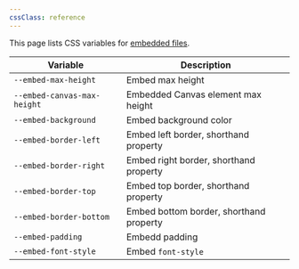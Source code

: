 ```yaml
---
cssClass: reference
---
```


This page lists CSS variables for [embedded files](https://help.obsidian.md/Linking+notes+and+files/Embedding+files).

| Variable                     | Description                                            |
| ---------------------------- | ------------------------------------------------------ |
| `--embed-max-height`         | Embed max height                                       |
| `--embed-canvas-max-height`  | Embedded Canvas element max height                     |
| `--embed-background`         | Embed background color                                 |
| `--embed-border-left`        | Embed left border, shorthand property                  |
| `--embed-border-right`       | Embed right border, shorthand property                 |
| `--embed-border-top`         | Embed top border, shorthand property                   |
| `--embed-border-bottom`      | Embed bottom border, shorthand property                |
| `--embed-padding`            | Embedd padding                                         |
| `--embed-font-style`         | Embed `font-style`                                     |
